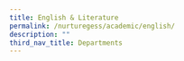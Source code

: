 ```yaml
---
title: English & Literature
permalink: /nurturegess/academic/english/
description: ""
third_nav_title: Departments
---
```

